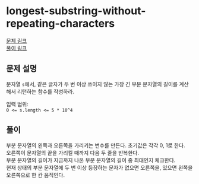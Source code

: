 # longest-substring-without-repeating-characters
[문제 링크](https://leetcode.com/problems/https://leetcode.com/problems/longest-substring-without-repeating-characters/ )   
[풀이 링크](longest-substring-without-repeating-characters.py )  

## 문제 설명
문자열 `s`에서, 같은 글자가 두 번 이상 쓰이지 않는 가장 긴 부분 문자열의 길이를 계산해서 리턴하는 함수를 작성하라.  

입력 범위:  
`0 <= s.length <= 5 * 10^4`  

## 풀이
부분 문자열의 왼쪽과 오른쪽을 가리키는 변수를 만든다. 초기값은 각각 0, 1로 한다.  
오른쪽이 문자열의 끝을 가리킬 때까지 다음 두 줄을 반복한다.  
부분 문자열의 길이가 지금까지 나온 부분 문자열의 길이 중 최대인지 체크한다.  
현재 상태의 부분 문자열에 두 번 이상 등장하는 문자가 없으면 오른쪽을, 있으면 왼쪽을 오른쪽으로 한 칸 움직인다.  
